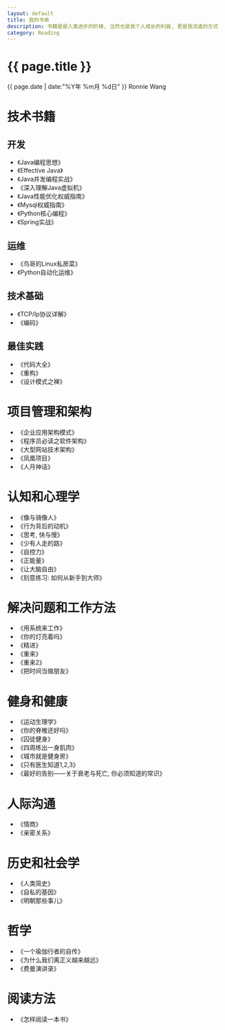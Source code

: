 ```yaml
---
layout: default
title: 我的书单
description: 书籍是是人类进步的阶梯, 当然也是我个人成长的利器, 更是我消遣的方式
category: Reading
---
```


<h1>{{ page.title }}</h1>
<p><span class="glyphicon glyphicon-calendar"></span> {{ page.date | date:"%Y年 %m月 %d日" }} Ronnie Wang</p>

# 技术书籍

## 开发

* 《Java编程思想》
* 《Effective Java》
* 《Java并发编程实战》
* 《深入理解Java虚拟机》
* 《Java性能优化权威指南》
* 《Mysql权威指南》
* 《Python核心编程》
* 《Spring实战》

## 运维

* 《鸟哥的Linux私房菜》
* 《Python自动化运维》

## 技术基础

* 《TCP/Ip协议详解》
* 《编码》

## 最佳实践

* 《代码大全》
* 《重构》
* 《设计模式之禅》

# 项目管理和架构

* 《企业应用架构模式》
* 《程序员必读之软件架构》
* 《大型网站技术架构》
* 《凤凰项目》
* 《人月神话》

# 认知和心理学

* 《像与骑像人》
* 《行为背后的动机》
* 《思考, 快与慢》
* 《少有人走的路》
* 《自控力》
* 《正能量》
* 《让大脑自由》
* 《刻意练习: 如何从新手到大师》

# 解决问题和工作方法

* 《用系统来工作》
* 《你的灯亮着吗》
* 《精进》
* 《重来》
* 《重来2》
* 《把时间当做朋友》

# 健身和健康

* 《运动生理学》
* 《你的脊椎还好吗》
* 《囚徒健身》
* 《四周练出一身肌肉》
* 《城市就是健身房》
* 《只有医生知道1,2,3》
* 《最好的告别——关于衰老与死亡, 你必须知道的常识》

# 人际沟通

* 《情商》
* 《亲密关系》

# 历史和社会学

* 《人类简史》
* 《自私的基因》
* 《明朝那些事儿》

# 哲学

* 《一个瑜伽行者的自传》
* 《为什么我们离正义越来越远》
* 《费曼演讲录》

# 阅读方法

* 《怎样阅读一本书》